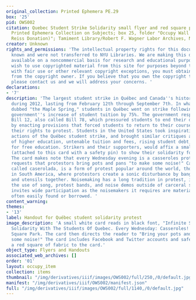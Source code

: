 ```yaml
---
original_collection: Printed Ephemera PE.29
box: '25'
pid: OWS002
citation: Quebec Student Strike Solidarity small flyer and red square pin, 2012; PE.029
  Printed Ephemera Collection on Subjects; box 25, folder "Occupy Wall Street (Robert
  Reiss Donation)"; Tamiment Library/Robert F. Wagner Labor Archives, New York University
creator: Unknown
rights_and_permissions: 'The intellectual property rights for this document are not
  known and were not transferred to NYU Libraries. We are making this document publicly
  available on a noncommercial basis for research and educational purposes. If you
  wish to use copyrighted material from this site for purposes beyond those in accordance
  with fair use or other relevant copyright exceptions, you must obtain permission
  from the copyright owner. If you believe that you own the copyright to this document,
  please contact us and we will address your concerns. '
declarations:
- '7'
description: 'The largest student strike in Québec and Canada''s histories occurred
  during 2012, lasting from February 12th through September 7th. In what the media
  dubbed "the Maple Spring," students in Québec went on strike following the provincial
  government''s increase of student tuition by 75%. The government responded by enacting
  Bill 12, also called Bill 78, which pressured students to end their demonstrations
  by enacting provisions that forced students to return to their coursework and limited
  their rights to protest. Students in the United States took inspiration from the
  actions of the Québec student strike, and brought similar critiques about the corporatization
  of higher education, untenable tuition and fees, rising student debt, and the need
  for free education. Strikers and their supporters, would affix a small red square
  (attached to this card with a safety pin) to show their solidarity for the movement.
  The card makes note that every Wednesday evening is a casseroles protest, and it
  requests that protestors bring pots and pans "to make some noise!" Cacerolazo, also
  called caserolada, is a form of protest popular around the world, though predominantly
  in South America, where protestors create a sonic disturbance by banging pots, pans,
  and utensils together. Noisemaking has a long tradition in protest, inclusive of
  the use of song, protest bands, and noise demos outside of carceral sites. The casserole
  invites wide participation as the noisemakers it requires are materials that are
  often easily found or borrowed. '
content_warning:
themes:
- '13'
label: Handout for Québec student solidarity protest
image_description: 'A small white card reads in black font, "Infinite Strike // NYC
  Solidarity With The Students Of Quebec. Every Wednesday: Casseroles! 8pm—Washington
  Square Park. The card then directs the reader to "Bring your pots and pans to make
  some noise!" The card includes Facebook and Twitter accounts and safety pins affixes
  a red square of fabric to the card.'
object_type: Flyers and Handouts
associated_web_archives: []
order: '01'
layout: occupy_item
collection: items
thumbnail: "/img/derivatives/iiif/images/OWS002/full/250,/0/default.jpg"
manifest: "/img/derivatives/iiif/OWS002/manifest.json"
full: "/img/derivatives/iiif/images/OWS002/full/1140,/0/default.jpg"
---
```

